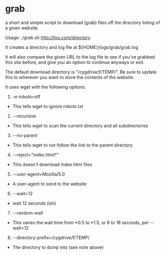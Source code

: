 # grab
a short  and simple script to download (grab) files off the directory listing of a given website.

Usage:
./grab.sh http://foo.com/directory

It creates a directory and log file at ${HOME}/logs/grab/grab.log

It will also compare the given URL to the log file to see if you've grabbed this site before, and give you an option to continue anyways or exit.

The default download directory is "/cygdrive/f/TEMP/". Be sure to update this to wherever you want to store the contents of the website. 

It uses wget with the following options:

1. -e robots=off 
 * This tells wget to ignore robots.txt
2. --recursive
 * This tells wget to scan the current directory and all subdirectories 
3. --no-parent
 * This tells wget to not follow the link to the parent directory
4. --reject="index.html*"
 * This doesn't download index.html files
5. --user-agent=Mozilla/5.0 
 * A user-agent to send to the website
6. --wait=12 
 * wait 12 seconds (ish)
7. --random-wait 
 * This varies the wait time from *0.5 to *1.5, or 6 to 18 seconds, per --wait=12
8. --directory-prefix=/cygdrive/f/TEMP/
 * The directory to dump into (see note above)
